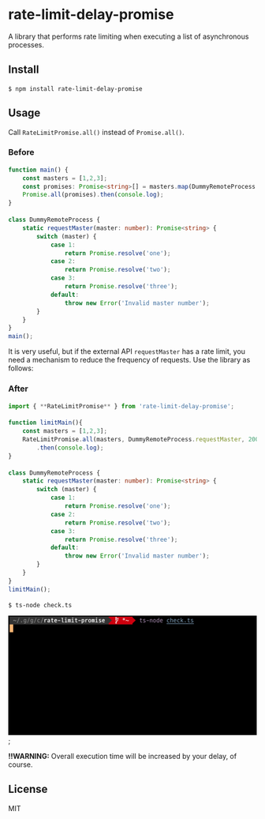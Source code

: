 rate-limit-delay-promise
===

A library that performs rate limiting when executing a list of asynchronous processes.


Install
---

```
$ npm install rate-limit-delay-promise
```

Usage
---

Call `RateLimitPromise.all()` instead of `Promise.all()`.

### Before

```typescript
function main() {
    const masters = [1,2,3];
    const promises: Promise<string>[] = masters.map(DummyRemoteProcess.requestMaster);
    Promise.all(promises).then(console.log);
}

class DummyRemoteProcess {
    static requestMaster(master: number): Promise<string> {
        switch (master) {
            case 1:
                return Promise.resolve('one');
            case 2:
                return Promise.resolve('two');
            case 3:
                return Promise.resolve('three');
            default:
                throw new Error('Invalid master number');
        }
    }
}
main();
```

It is very useful, but if the external API `requestMaster` has a rate limit, you need a mechanism to reduce the frequency of requests. Use the library as follows:


### After


```typescript
import { **RateLimitPromise** } from 'rate-limit-delay-promise';

function limitMain(){
    const masters = [1,2,3];
    RateLimitPromise.all(masters, DummyRemoteProcess.requestMaster, 2000)
        .then(console.log);
}

class DummyRemoteProcess {
    static requestMaster(master: number): Promise<string> {
        switch (master) {
            case 1:
                return Promise.resolve('one');
            case 2:
                return Promise.resolve('two');
            case 3:
                return Promise.resolve('three');
            default:
                throw new Error('Invalid master number');
        }
    }
}
limitMain();
```

`$ ts-node check.ts`

![test.gif](test.gif);

**!!WARNING:** Overall execution time will be increased by your delay, of course.

License
---
MIT
